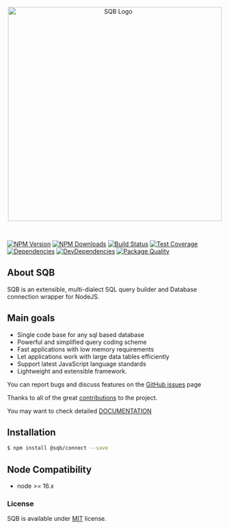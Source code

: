 <p style="text-align:center">
  <img src="https://user-images.githubusercontent.com/3836517/32965280-1a2b63ce-cbe7-11e7-8ee1-ba47313503c5.png" width="500px" alt="SQB Logo"/>
</p>

<br>

[![NPM Version][npm-image]][npm-url]
[![NPM Downloads][downloads-image]][downloads-url]
[![Build Status][travis-image]][travis-url]
[![Test Coverage][coveralls-image]][coveralls-url]
[![Dependencies][dependencies-image]][dependencies-url]
[![DevDependencies][devdependencies-image]][devdependencies-url]
[![Package Quality][quality-image]][quality-url]

## About SQB

SQB is an extensible, multi-dialect SQL query builder and Database connection wrapper for NodeJS.

## Main goals

- Single code base for any sql based database
- Powerful and simplified query coding scheme
- Fast applications with low memory requirements
- Let applications work with large data tables efficiently
- Support latest JavaScript language standards
- Lightweight and extensible framework.

You can report bugs and discuss features on the [GitHub issues](https://github.com/sqbjs/sqb/issues) page

Thanks to all of the great [contributions](https://github.com/sqbjs/sqb/graphs/contributors) to the project.

You may want to check detailed [DOCUMENTATION](https://sqbjs.github.io/sqb/)

## Installation

```bash
$ npm install @sqb/connect --save
```

## Node Compatibility

- node >= 16.x

### License

SQB is available under [MIT](LICENSE) license.

[npm-image]: https://img.shields.io/npm/v/@sqb/connect.svg

[npm-url]: https://npmjs.org/package/@sqb/connect

[travis-image]: https://img.shields.io/travis/sqbjs/@sqb/connect/master.svg

[travis-url]: https://travis-ci.org/sqbjs/@sqb/connect

[coveralls-image]: https://img.shields.io/coveralls/sqbjs/@sqb/connect/master.svg

[coveralls-url]: https://coveralls.io/r/sqbjs/@sqb/connect

[downloads-image]: https://img.shields.io/npm/dm/@sqb/connect.svg

[downloads-url]: https://npmjs.org/package/@sqb/connect

[gitter-image]: https://badges.gitter.im/sqbjs/@sqb/connect.svg

[gitter-url]: https://gitter.im/sqbjs/@sqb/connect?utm_source=badge&utm_medium=badge&utm_campaign=pr-badge&utm_content=badge

[dependencies-image]: https://david-dm.org/sqbjs/@sqb/connect/status.svg

[dependencies-url]:https://david-dm.org/sqbjs/@sqb/connect

[devdependencies-image]: https://david-dm.org/sqbjs/@sqb/connect/dev-status.svg

[devdependencies-url]:https://david-dm.org/sqbjs/@sqb/connect?type=dev

[quality-image]: http://npm.packagequality.com/shield/@sqb/connect.png

[quality-url]: http://packagequality.com/#?package=@sqb/connect
